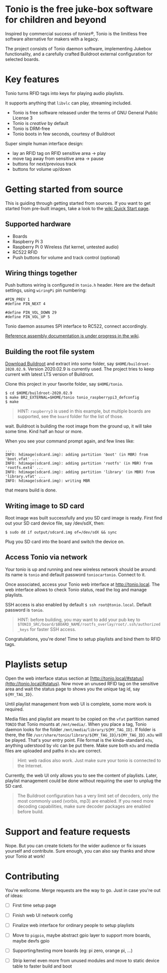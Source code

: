 Tonio is the free juke-box software for children and beyond
===========================================================

Inspired by commercial success of _tonies®_, Tonio is the limitless free software alternative for makers with a legacy.

The project consists of Tonio daemon software, implementing Jukebox functionality, and a carefully crafted Buildroot external configuration for selected boards.


Key features
============

Tonio turns RFID tags into keys for playing audio playlists.

It supports anything that `libvlc` can play, streaming included.

- Tonio is free software released under the terms of GNU General Public License 3
- Tonio is _creative_ by default
- Tonio is DRM-free
- Tonio boots in few seconds, courtesy of Buildroot

Super simple human interface design:

- lay an RFID tag on RFID sensitive area -> play
- move tag away from sensitive area -> pause
- buttons for next/previous track
- buttons for volume up/down


Getting started from source
===========================

This is guiding through getting started from sources. If you want to get started from pre-built images, take a look to the [wiki Quick Start page](https://github.com/comick/tonio/wiki/Quick-Start).

Supported hardware
------------------

- Boards
 - Raspberry Pi 3
 - Raspberry Pi 0 Wireless (fat kernel, untested audio)
- RC522 RFID
- Push buttons for volume and track control (optional)


Wiring things together
----------------------

Push buttons wiring is configured in `tonio.h` header.
Here are the default settings, using `wiringPi` pin numbering:

```
#PIN_PREV 1
#define PIN_NEXT 4

#define PIN_VOL_DOWN 29
#define PIN_VOL_UP 5
```

Tonio daemon assumes SPI interface to RC522, connect accordingly.

[Reference assembly documentation is  under progress in the wiki](https://github.com/comick/tonio/wiki/Reference-Assembly).


Building the root file system
-----------------------------

[Download Buildroot](https://buildroot.org/download.html) and extract into some folder, say `$HOME/buildroot-2020.02.9`.
Version 2020.02.9 is currently used. The project tries to keep current with latest LTS version of Buildroot.

Clone this project in your favorite folder, say `$HOME/tonio`.

```
$ cd $HOME/buildroot-2020.02.9
$ make BR2_EXTERNAL=$HOME/tonio tonio_raspberrypi3_defconfig
$ make
```

> HINT: `raspberry3` is used in this example, but multiple boards are supported, see the `board` folder for the list of those.

wait. Buildroot is building the root image from the ground up, it will take some time. Kind half an hour or more.

When you see your command prompt again, and few lines like:

```
...
INFO: hdimage(sdcard.img): adding partition 'boot' (in MBR) from 'boot.vfat' ...
INFO: hdimage(sdcard.img): adding partition 'rootfs' (in MBR) from 'rootfs.ext4' ...
INFO: hdimage(sdcard.img): adding partition 'library' (in MBR) from 'library.vfat' ...
INFO: hdimage(sdcard.img): writing MBR
```

that means build is done.

Writing image to SD card
------------------------

Root image was built successfully and you SD card image is ready.
First find out your SD card device file, say /dev/sdX, then:

```$ sudo dd if output/sdcard.img of=/dev/sdX && sync```

Plug you SD card into the board and switch the device on.

Access Tonio via network
------------------------

Your tonio is up and running and new wireless network should be around: its name is `tonio` and default password `toniocartonio`. Connect to it.

Once associated, access your Tonio web interface at http://tonio.local.
The web interface allows to check Tonio status, read the log and manage playlists.

SSH access is also enabled by default `$ ssh root@tonio.local`. Default password is `tonio`.

> HINT: before building, you may want to add your pub key to `$TONIO_SRC/board/$BOARD_NAME/rootfs_overlay/root/.ssh/authorized_keys` for faster SSH access.

Congratulations, you're done! Time to setup playlists and bind them to RFID tags.


Playlists setup
===============

Open the web interface status section at [http://tonio.local/#status](http://tonio.local/#status).
Now move an unused RFID tag on the sensitive area and wait the status page to shows you the unique tag id, say `${MY_TAG_ID}`.

Until playlist management from web UI is complete, some more work is required.

Media files and playlist are meant to be copied on the `vfat` partition named `TONIO` that Tonio mounts at `/mnt/media/`.
When you place a tag, Tonio daemon looks for the folder `/mnt/media/library/${MY_TAG_ID}`.
If folder is there, the file `/usr/share/tonio/library/${MY_TAG_ID}/${MY_TAG_ID}.m3u` will be played. That's your entry point.
File format is the kinda-standard `m3u`, anything uderstood by vlc can be put there. Make sure both `m3u` and media files are uploaded and paths in `m3u` are correct.

> Hint: web radios also work. Just make sure your tonio is connected to the Internet.

Currently, the web UI only allows you to see the content of playlists. Later, playlist management could be done without requiring the user to unplug the SD card.

> The Buildroot configuration has a very limit set of decoders, only the most commonly used (vorbis, mp3) are enabled.
> If you need more decoding capabilities, make sure decoder packages are enabled before build.


Support and feature requests
============================

Nope. But you can create tickets for the wider audience or fix issues yourself and contribute.
Sure enough, you can also say thanks and show your Tonio at work!


Contributing
============

You're wellcome. Merge requests are the way to go.
Just in case you're out of ideas:

- [ ] First time setup page
- [ ] Finish web UI network config
- [ ] Finalize web interface for ordinary people to setup playlists
- [ ] Move to `pigpio`, maybe abstract gpio layer to support more boards, maybe devfs gpio
- [ ] Supporting/testing more boards (eg: pi zero, orange pi, ...)
- [ ] Strip kernel even more from unused modules and move to static device table to faster build and boot

